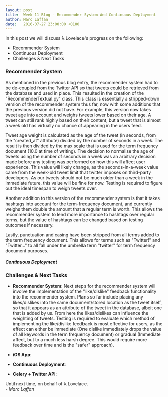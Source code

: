 ```yaml
---
layout: post
title:  Week 11 Blog - Recommender System And Continuous Deployment
author: Marc Laffan
date:   2016-07-27 23:00:00 +0100
---
```


In this post we will discuss λ Lovelace's progress on the following:

* Recommender System
* Continuous Deployment
* Challenges & Next Tasks

### Recommender System

As mentioned in the previous blog entry, the recommender system had to be de-coupled from the Twitter API so that tweets could be retrieved from the database and used in place. This resulted in the creation of the "RecommenderTextual.py" class. This class is essentially a stripped-down version of the recommender system thus far, now with some additions that the previous version did not have. For example, this version now takes tweet age into account and weighs tweets lower based on their age. A tweet can still rank highly based on their content, but a tweet that is almost a week old has virtually no chance of appearing in the users feed.

Tweet age weight is calculated as the age of the tweet (in seconds, from the "created_at" attribute) divided by the number of seconds in a week. The result is then divided by the max scale that is used for the term frequency document (10.0 at time of writing). The decision to normalise the age of tweets using the number of seconds in a week was an arbitrary decision made before any testing was performed on how this will affect user experience. This value will likely change, as the seconds-in-a-week value came from the week-old tweet limit that twitter imposes on third-party developers. As our tweets should not be much older than a week in the immediate future, this value will be fine for now. Testing is required to figure out the ideal timespan to weigh tweets over. 

Another addition to this version of the recommender system is that it takes hashtags into account for the term-frequency document, and currently weighs them double the amount that a regular term is worth. This allows the recommender system to lend more importance to hashtags over regular terms, but the value of hashtags can be changed based on testing outcomes if necessary.

Lastly, punctuation and casing have been stripped from all terms added to the term frequency document. This allows for terms such as "Twitter!" and "Twitter..." to all fall under the umbrella term "twitter" for term frequency document purposes.

##### Continuous Deployment


### Challenges & Next Tasks

- **Recommender System**: Next steps for the recommender system will involve the implementation of the "like/dislike" feedback functionality into the recommender system. Plans so far include placing any likes/dislikes into the same document/stored location as the tweet itself, so that it appears as an attribute of the tweet in the database, albeit one that is added by us. From here the likes/dislikes can influence the weighting of tweets. Testing is required to evaluate which method of implementing the like/dislike feedback is most effective for users, as the effect can either be immediate (One dislike immediately drops the value of all keywords in the term frequency document) or gradual (Immediate affect, but to a much less harsh degree. This would require more feedback over time and is the "safer" approach).

- **iOS App**: 

- **Continuous Deployment**: 

- **Celery + Twitter API**:

Until next time, on behalf of λ Lovelace.  
\- *Marc Laffan*
